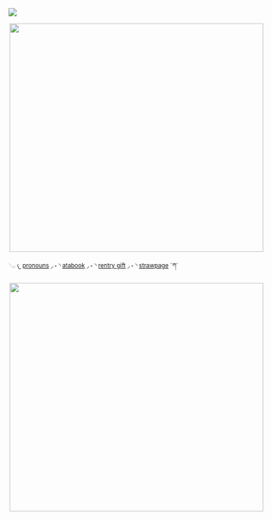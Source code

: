 ![](https://komarev.com/ghpvc/?username=eggisyum&color=blue&style=plastic&label=genjutsu'd)
<p align="center"> <img width="500" height="450" src="https://github.com/user-attachments/assets/3778ca50-f14b-45e2-9471-e6c4ee56ed3e">

 <sub>     𓂅   𐔌  [pronouns](https://en.pronouns.page/@eggisyum)  ◞  ༝  ◝  [atabook](https://atabook.org/control/messages)  ◞  ༝ ◝  [rentry gift](https://rentry.co/kakashiism)  ◞  ༝ ◝  [strawpage](https://eggisyum.straw.page)  ´ཀ` <sub/> 

<p align="center"> <img width="500" height="450" src="https://github.com/user-attachments/assets/433c34f6-f769-4baa-94fa-1529e7b4c58f"><img width="1225" " 
